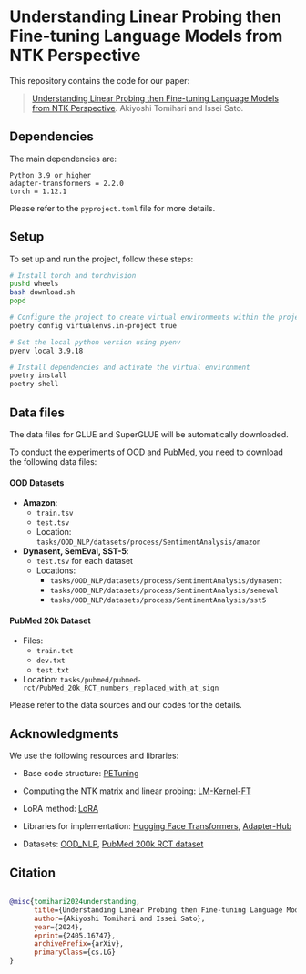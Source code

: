 # Understanding Linear Probing then Fine-tuning Language Models from NTK Perspective

This repository contains the code for our paper:

> [Understanding Linear Probing then Fine-tuning Language Models from NTK Perspective](https://arxiv.org/abs/2405.16747). Akiyoshi Tomihari and Issei Sato.

## Dependencies
The main dependencies are:
```plaintext
Python 3.9 or higher
adapter-transformers = 2.2.0
torch = 1.12.1
```

Please refer to the `pyproject.toml` file for more details.

## Setup
To set up and run the project, follow these steps:
```bash
# Install torch and torchvision
pushd wheels
bash download.sh
popd

# Configure the project to create virtual environments within the project directory
poetry config virtualenvs.in-project true

# Set the local python version using pyenv
pyenv local 3.9.18

# Install dependencies and activate the virtual environment
poetry install
poetry shell
```
## Data files
The data files for GLUE and SuperGLUE will be automatically downloaded.

To conduct the experiments of OOD and PubMed, you need to download the following data files:
#### OOD Datasets
- **Amazon**:
  - `train.tsv`
  - `test.tsv`
  - Location: `tasks/OOD_NLP/datasets/process/SentimentAnalysis/amazon`
- **Dynasent, SemEval, SST-5**:
  - `test.tsv` for each dataset
  - Locations:
    - `tasks/OOD_NLP/datasets/process/SentimentAnalysis/dynasent`
    - `tasks/OOD_NLP/datasets/process/SentimentAnalysis/semeval`
    - `tasks/OOD_NLP/datasets/process/SentimentAnalysis/sst5`

#### PubMed 20k Dataset
- Files:
  - `train.txt`
  - `dev.txt`
  - `test.txt`
- Location: `tasks/pubmed/pubmed-rct/PubMed_20k_RCT_numbers_replaced_with_at_sign`

Please refer to the data sources and our codes for the details.

## Acknowledgments
We use the following resources and libraries:
- Base code structure: [PETuning](https://github.com/guanzhchen/PETuning)

- Computing the NTK matrix and linear probing: [LM-Kernel-FT](https://github.com/princeton-nlp/LM-Kernel-FT)

- LoRA method: [LoRA](https://github.com/microsoft/LoRA)

- Libraries for implementation: [Hugging Face Transformers](https://github.com/huggingface/transformers), [Adapter-Hub](https://github.com/Adapter-Hub/adapter-transformers)

- Datasets: [OOD_NLP](https://github.com/lifan-yuan/OOD_NLP), [PubMed 200k RCT dataset](https://github.com/Franck-Dernoncourt/pubmed-rct)

## Citation
```bibtex

@misc{tomihari2024understanding,
      title={Understanding Linear Probing then Fine-tuning Language Models from NTK Perspective},
      author={Akiyoshi Tomihari and Issei Sato},
      year={2024},
      eprint={2405.16747},
      archivePrefix={arXiv},
      primaryClass={cs.LG}
}
```
